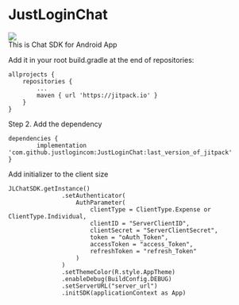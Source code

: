 # JustLoginChat
[![](https://jitpack.io/v/justlogincom/JustLoginChat.svg)](https://jitpack.io/#justlogincom/JustLoginChat) </br>
This is Chat SDK for Android App


Add it in your root build.gradle at the end of repositories:

	allprojects {
		repositories {
			...
			maven { url 'https://jitpack.io' }
		}
	}

Step 2. Add the dependency

	dependencies {
	        implementation 'com.github.justlogincom:JustLoginChat:last_version_of_jitpack'
	}

Add initializer to the client size </br>
 ```
 JLChatSDK.getInstance()
                .setAuthenticator(
                    AuthParameter(
                        clientType = ClientType.Expense or ClientType.Individual,
                        clientID = "ServerClientID",
                        clientSecret = "ServerClientSecret",
                        token = "oAuth_Token",
                        accessToken = "access_Token",
                        refreshToken = "refresh_Token"
                    )
                )
                .setThemeColor(R.style.AppTheme)
                .enableDebug(BuildConfig.DEBUG)
                .setServerURL("server_url")
                .initSDK(applicationContext as App)
		
